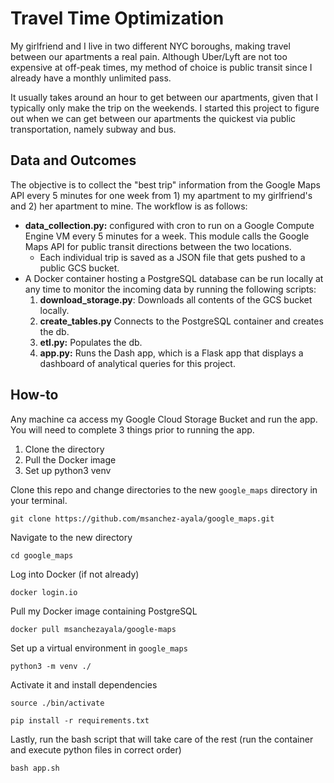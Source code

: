 # Travel Time Optimization

My girlfriend and I live in two different NYC boroughs, making travel between our apartments a real pain.
Although Uber/Lyft are not too expensive at off-peak times, my method of choice is public transit since I already have a
monthly unlimited pass.

It usually takes around an hour to get between our apartments, given that I typically only make the trip on the weekends.
I started this project to figure out when we can get between our apartments the quickest via public transportation,
namely subway and bus.

## Data and Outcomes

The objective is to collect the "best trip" information from the Google Maps API
every 5 minutes for one week from 1) my apartment to my girlfriend's and 2) her
apartment to mine. The workflow is as follows:
- **data_collection.py:** configured with cron to run on a Google Compute Engine
VM every 5 minutes for a week. This module calls the Google Maps API for public
transit directions between the two locations.
  - Each individual trip is saved as a JSON file that gets pushed to a public
  GCS bucket.
- A Docker container hosting a PostgreSQL database can be run locally at any
time to monitor the incoming data by running the following scripts:
  1. **download_storage.py**: Downloads all contents of the GCS bucket locally.
  2. **create_tables.py** Connects to the PostgreSQL container and creates the db.
  3. **etl.py:** Populates the db.
  4. **app.py:** Runs the Dash app, which is a Flask app that displays a dashboard
  of analytical queries for this project.

## How-to

Any machine ca access my Google Cloud Storage Bucket and run the app. You will
need to complete 3 things prior to running the app.
1. Clone the directory
2. Pull the Docker image
3. Set up python3 venv

Clone this repo and change directories to the new `google_maps` directory in your terminal.
```
git clone https://github.com/msanchez-ayala/google_maps.git
```
Navigate to the new directory
```
cd google_maps
```
Log into Docker (if not already)
```
docker login.io
```
Pull my Docker image containing PostgreSQL
```
docker pull msanchezayala/google-maps
```
Set up a virtual environment in `google_maps`
```
python3 -m venv ./
```
Activate it and install dependencies
```
source ./bin/activate

pip install -r requirements.txt
```
Lastly, run the bash script that will take care of the rest (run the container and execute python files in correct order)
```
bash app.sh
```
